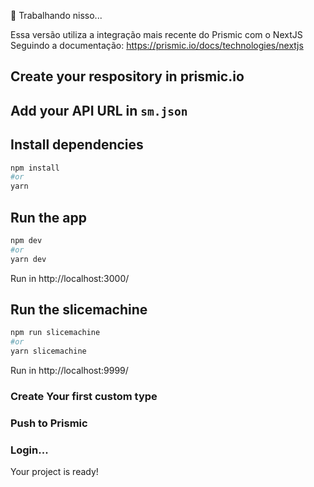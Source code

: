 🚧 Trabalhando nisso...

Essa versão utiliza a integração mais recente do Prismic com o NextJS
Seguindo a documentação:
https://prismic.io/docs/technologies/nextjs

## Create your respository in prismic.io

## Add your API URL in `sm.json`

## Install dependencies

```bash
npm install
#or
yarn

```

## Run the app

```bash
npm dev
#or
yarn dev
```

Run in http://localhost:3000/

## Run the slicemachine

```bash
npm run slicemachine
#or
yarn slicemachine
```

Run in http://localhost:9999/

### Create Your first custom type

### Push to Prismic

### Login...

Your project is ready!
